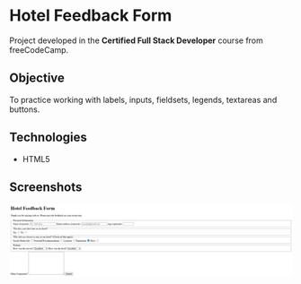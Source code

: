 # Hotel Feedback Form

Project developed in the **Certified Full Stack Developer** course from freeCodeCamp.

## Objective
To practice working with labels, inputs, fieldsets, legends, textareas and buttons.

## Technologies
- HTML5

## Screenshots
![Project screenshot](screenshots/hotel_feedback_form.png)